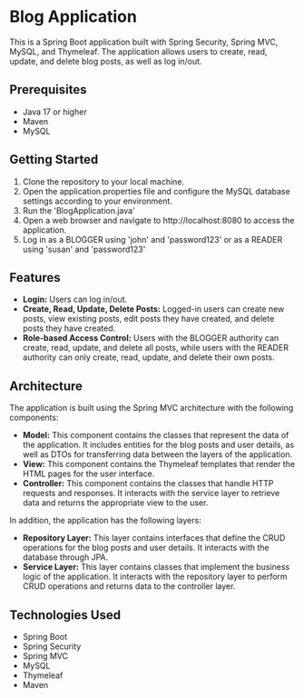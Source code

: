 # Blog Application
This is a Spring Boot application built with Spring Security, Spring MVC, MySQL, and Thymeleaf. The application allows users to create, read, update, and delete blog posts, as well as log in/out.

## Prerequisites
* Java 17 or higher
* Maven
* MySQL

## Getting Started
1. Clone the repository to your local machine.
2. Open the application.properties file and configure the MySQL database settings according to your environment.
4. Run the 'BlogApplication.java'
5. Open a web browser and navigate to http://localhost:8080 to access the application.
6. Log in as a BLOGGER using 'john' and 'password123' or as a READER using 'susan' and 'password123'

## Features
* **Login:** Users can log in/out.
* **Create, Read, Update, Delete Posts:** Logged-in users can create new posts, view existing posts, edit posts they have created, and delete posts they have created.
* **Role-based Access Control:** Users with the BLOGGER authority can create, read, update, and delete all posts, while users with the READER authority can only create, read, update, and delete their own posts.

## Architecture
The application is built using the Spring MVC architecture with the following components:

* **Model:** This component contains the classes that represent the data of the application. It includes entities for the blog posts and user details, as well as DTOs for transferring data between the layers of the application.
* **View:** This component contains the Thymeleaf templates that render the HTML pages for the user interface.
* **Controller:** This component contains the classes that handle HTTP requests and responses. It interacts with the service layer to retrieve data and returns the appropriate view to the user.

In addition, the application has the following layers:

* **Repository Layer:** This layer contains interfaces that define the CRUD operations for the blog posts and user details. It interacts with the database through JPA.
* **Service Layer:** This layer contains classes that implement the business logic of the application. It interacts with the repository layer to perform CRUD operations and returns data to the controller layer.

## Technologies Used
* Spring Boot
* Spring Security
* Spring MVC
* MySQL
* Thymeleaf
* Maven

